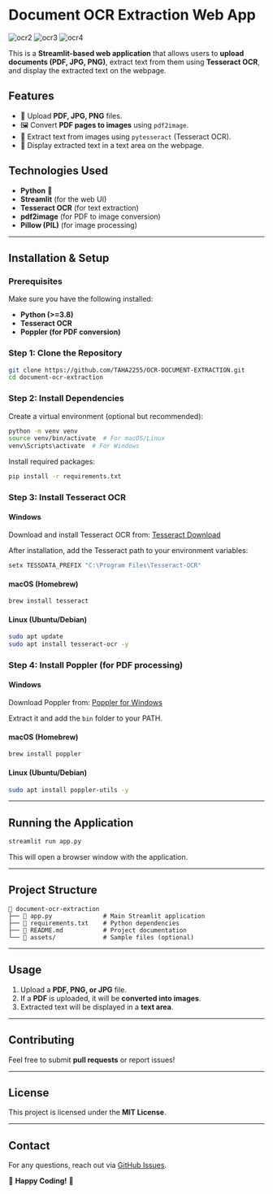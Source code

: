 # Document OCR Extraction Web App
![ocr2](https://github.com/user-attachments/assets/c3ac592d-4ca5-4d4c-bbf9-f26e406a5ecc)
![ocr3](https://github.com/user-attachments/assets/5703081d-db11-40cd-9548-1e296ffde8f0)
![ocr4](https://github.com/user-attachments/assets/94c4fc95-a141-4958-b787-e80e3ef3fb43)



This is a **Streamlit-based web application** that allows users to **upload documents (PDF, JPG, PNG)**, extract text from them using **Tesseract OCR**, and display the extracted text on the webpage.

## Features

- 📂 Upload **PDF, JPG, PNG** files.
- 🖼️ Convert **PDF pages to images** using `pdf2image`.
- 📝 Extract text from images using `pytesseract` (Tesseract OCR).
- 📄 Display extracted text in a text area on the webpage.

## Technologies Used

- **Python** 🐍
- **Streamlit** (for the web UI)
- **Tesseract OCR** (for text extraction)
- **pdf2image** (for PDF to image conversion)
- **Pillow (PIL)** (for image processing)

---

## Installation & Setup

### Prerequisites

Make sure you have the following installed:

- **Python (>=3.8)**
- **Tesseract OCR**
- **Poppler (for PDF conversion)**

### Step 1: Clone the Repository

```sh
git clone https://github.com/TAHA2255/OCR-DOCUMENT-EXTRACTION.git
cd document-ocr-extraction
```

### Step 2: Install Dependencies

Create a virtual environment (optional but recommended):

```sh
python -m venv venv
source venv/bin/activate  # For macOS/Linux
venv\Scripts\activate  # For Windows
```

Install required packages:

```sh
pip install -r requirements.txt
```

### Step 3: Install Tesseract OCR

#### **Windows**

Download and install Tesseract OCR from: [Tesseract Download](https://github.com/UB-Mannheim/tesseract/wiki)

After installation, add the Tesseract path to your environment variables:

```sh
setx TESSDATA_PREFIX "C:\Program Files\Tesseract-OCR"
```

#### **macOS (Homebrew)**

```sh
brew install tesseract
```

#### **Linux (Ubuntu/Debian)**

```sh
sudo apt update
sudo apt install tesseract-ocr -y
```

### Step 4: Install Poppler (for PDF processing)

#### **Windows**

Download Poppler from: [Poppler for Windows](https://github.com/oschwartz10612/poppler-windows/releases)

Extract it and add the `bin` folder to your PATH.

#### **macOS (Homebrew)**

```sh
brew install poppler
```

#### **Linux (Ubuntu/Debian)**

```sh
sudo apt install poppler-utils -y
```

---

## Running the Application

```sh
streamlit run app.py
```

This will open a browser window with the application.

---

## Project Structure

```
📂 document-ocr-extraction
├── 📄 app.py              # Main Streamlit application
├── 📜 requirements.txt    # Python dependencies
├── 📜 README.md           # Project documentation
└── 📂 assets/             # Sample files (optional)
```

---

## Usage

1. Upload a **PDF, PNG, or JPG** file.
2. If a **PDF** is uploaded, it will be **converted into images**.
3. Extracted text will be displayed in a **text area**.

---

## Contributing

Feel free to submit **pull requests** or report issues!

---

## License

This project is licensed under the **MIT License**.

---

## Contact

For any questions, reach out via [GitHub Issues](https://github.com/your-username/document-ocr-extraction/issues).

🚀 **Happy Coding!** 🎉

